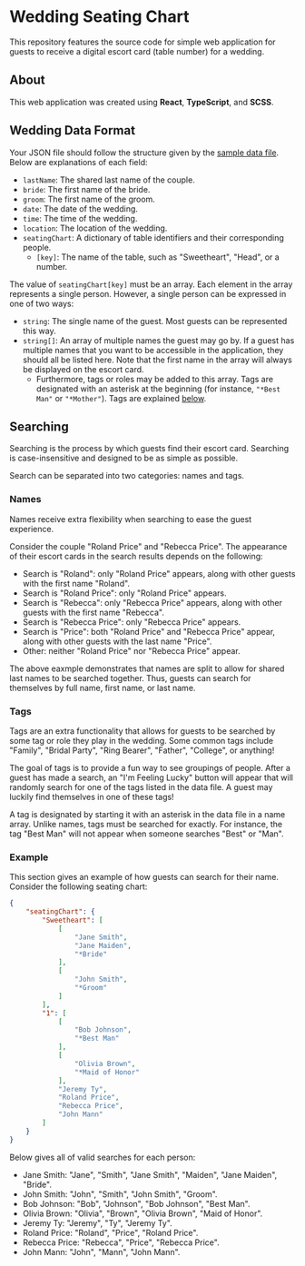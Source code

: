 # Wedding Seating Chart

This repository features the source code for simple web application for guests to receive a digital escort card (table number) for a wedding.

## About
This web application was created using **React**, **TypeScript**, and **SCSS**.

## Wedding Data Format
Your JSON file should follow the structure given by the [sample data file](./public/sample-data.json). Below are explanations of each field:

* `lastName`: The shared last name of the couple.
* `bride`: The first name of the bride.
* `groom`: The first name of the groom.
* `date`: The date of the wedding.
* `time`: The time of the wedding.
* `location`: The location of the wedding.
* `seatingChart`: A dictionary of table identifiers and their corresponding people.
    * `[key]`: The name of the table, such as "Sweetheart", "Head", or a number.

The value of `seatingChart[key]` must be an array. Each element in the array represents a single person. However, a single person can be expressed in one of two ways:
* `string`: The single name of the guest. Most guests can be represented this way.
* `string[]`: An array of multiple names the guest may go by. If a guest has multiple names that you want to be accessible in the application, they should all be listed here. Note that the first name in the array will always be displayed on the escort card.
    * Furthermore, tags or roles may be added to this array. Tags are designated with an asterisk at the beginning (for instance, `"*Best Man"` or `"*Mother"`). Tags are explained [below](#searching).

## Searching
Searching is the process by which guests find their escort card. Searching is case-insensitive and designed to be as simple as possible.

Search can be separated into two categories: names and tags.

### Names
Names receive extra flexibility when searching to ease the guest experience.

Consider the couple "Roland Price" and "Rebecca Price". The appearance of their escort cards in the search results depends on the following:

* Search is "Roland": only "Roland Price" appears, along with other guests with the first name "Roland".
* Search is "Roland Price": only "Roland Price" appears.
* Search is "Rebecca": only "Rebecca Price" appears, along with other guests with the first name "Rebecca".
* Search is "Rebecca Price": only "Rebecca Price" appears.
* Search is "Price": both "Roland Price" and "Rebecca Price" appear, along with other guests with the last name "Price".
* Other: neither "Roland Price" nor "Rebecca Price" appear.

The above eaxmple demonstrates that names are split to allow for shared last names to be searched together. Thus, guests can search for themselves by full name, first name, or last name.

### Tags
Tags are an extra functionality that allows for guests to be searched by some tag or role they play in the wedding. Some common tags include "Family", "Bridal Party", "Ring Bearer", "Father", "College", or anything!

The goal of tags is to provide a fun way to see groupings of people. After a guest has made a search, an "I'm Feeling Lucky" button will appear that will randomly search for one of the tags listed in the data file. A guest may luckily find themselves in one of these tags!

A tag is designated by starting it with an asterisk in the data file in a name array. Unlike names, tags must be searched for exactly. For instance, the tag "Best Man" will not appear when someone searches "Best" or "Man".

### Example
This section gives an example of how guests can search for their name. Consider the following seating chart:

```json
{
    "seatingChart": {
        "Sweetheart": [
            [
                "Jane Smith",
                "Jane Maiden",
                "*Bride"
            ],
            [
                "John Smith",
                "*Groom"
            ]
        ],
        "1": [
            [
                "Bob Johnson",
                "*Best Man"
            ],
            [
                "Olivia Brown",
                "*Maid of Honor"
            ],
            "Jeremy Ty",
            "Roland Price",
            "Rebecca Price",
            "John Mann"
        ]
    }
}
```

Below gives all of valid searches for each person:

* Jane Smith: "Jane", "Smith", "Jane Smith", "Maiden", "Jane Maiden", "Bride".
* John Smith: "John", "Smith", "John Smith", "Groom".
* Bob Johnson: "Bob", "Johnson", "Bob Johnson", "Best Man".
* Olivia Brown: "Olivia", "Brown", "Olivia Brown", "Maid of Honor".
* Jeremy Ty: "Jeremy", "Ty", "Jeremy Ty".
* Roland Price: "Roland", "Price", "Roland Price".
* Rebecca Price: "Rebecca", "Price", "Rebecca Price".
* John Mann: "John", "Mann", "John Mann".
